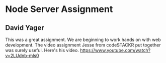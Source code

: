 # Node Server Assignment
## David Yager

This was a great assignment. We are beginning to work hands on with web development. The video assignment Jesse from codeSTACKR put together was surely useful.
Here's his video. https://www.youtube.com/watch?v=2LUdnb-mls0

